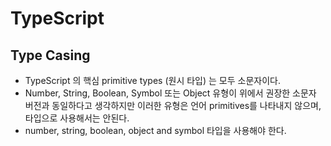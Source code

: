 # TypeScript

## Type Casing
- TypeScript 의 핵심 primitive types (원시 타입) 는 모두 소문자이다.
- Number, String, Boolean, Symbol 또는 Object 유형이 위에서 권장한 소문자 버전과 동일하다고 생각하지만 이러한 유형은 언어 primitives를 나타내지 않으며, 타입으로 사용해서는 안된다.
- number, string, boolean, object and symbol 타입을 사용해야 한다.
